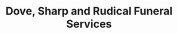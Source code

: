 ---
title: "Dove, Sharp and Rudical Funeral Services"
url: /north-vernon/dove-sharp-and-rudical-funeral-services/
shop: Bestattungen
---